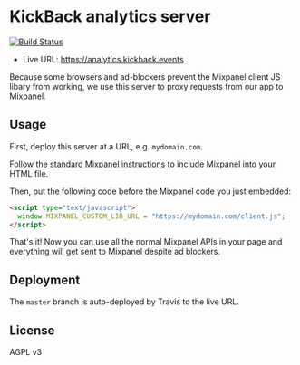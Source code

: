 # KickBack analytics server

[![Build Status](https://travis-ci.org/noblocknoparty/analytics-server.svg?branch=dev)](https://travis-ci.org/noblocknoparty/analytics-server)

* Live URL: https://analytics.kickback.events

Because some browsers and ad-blockers prevent the Mixpanel client JS libary from working,
we use this server to proxy requests from our app to Mixpanel.

## Usage

First, deploy this server at a URL, e.g. `mydomain.com`.

Follow the [standard Mixpanel instructions](https://mixpanel.com/help/reference/javascript) to
include Mixpanel into your HTML file.

Then, put the following code before the Mixpanel code you just embedded:

```html
<script type="text/javascript">
  window.MIXPANEL_CUSTOM_LIB_URL = "https://mydomain.com/client.js";
</script>
```

That's it! Now you can use all the normal Mixpanel APIs in your page and
everything will get sent to Mixpanel despite ad blockers.

## Deployment

The `master` branch is auto-deployed by Travis to the live URL.

## License

AGPL v3
